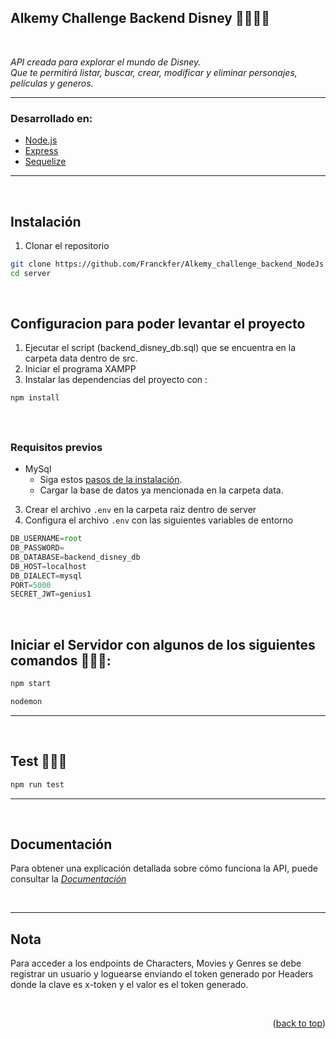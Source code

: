 ## Alkemy Challenge Backend Disney 🐱‍🏍🐱‍🏍
<br>

*API creada para explorar el mundo de Disney.* <br>
*Que te permitirá listar, buscar, crear, modificar y eliminar personajes, películas y generos.*

<hr>


### Desarrollado en:

- [Node.js](https://nodejs.org/en/)
- [Express](https://expressjs.com/)
- [Sequelize](https://sequelize.org/)

---

<br>

## Instalación

1) Clonar el repositorio

```bash
git clone https://github.com/Franckfer/Alkemy_challenge_backend_NodeJs
cd server
   ```
<br>


## Configuracion para poder levantar el proyecto

1) Ejecutar el script (backend_disney_db.sql) que se encuentra en la carpeta data dentro de src.
2) Iniciar el programa XAMPP
3) Instalar las dependencias del proyecto con : 
``` bash 
npm install 
```
<br>

##

### Requisitos previos

- MySql
  - Siga estos [pasos de la instalación](https://dev.mysql.com/doc/mysql-installation-excerpt/5.7/en/).
  - Cargar la base de datos ya mencionada en la carpeta data.
  
3) Crear el archivo `.env` en la carpeta raiz dentro de server
4) Configura el archivo `.env` con las siguientes variables de entorno

```js
DB_USERNAME=root
DB_PASSWORD=
DB_DATABASE=backend_disney_db
DB_HOST=localhost
DB_DIALECT=mysql
PORT=5000
SECRET_JWT=genius1
```

<br>

## Iniciar el Servidor con algunos de los siguientes comandos 🚀🚀🚀:

``` bash
npm start
```
``` bash
nodemon
```

---

<br>

## Test 🧪🧪🧪

``` bash
npm run test
```

---

<br>

## Documentación

Para obtener una explicación detallada sobre cómo funciona la API, puede consultar la _[Documentación](https://documenter.getpostman.com/view/17720724/UyxdKU7Y)_

<br>
<hr>

## Nota

Para acceder a los endpoints de Characters, Movies y Genres se debe registrar un usuario y loguearse enviando el token generado por Headers donde la clave es x-token y el valor es el token generado.

<br>



<p align="right">(<a href="#top">back to top</a>)</p>
